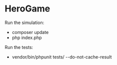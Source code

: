 # HeroGame

Run the simulation:
* composer update
* php index.php


Run the tests:
* vendor/bin/phpunit tests/ --do-not-cache-result
